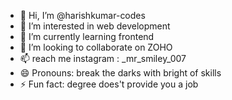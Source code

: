 - 👋 Hi, I’m @harishkumar-codes
- 👀 I’m interested in web development
- 🌱 I’m currently learning frontend
- 💞️ I’m looking to collaborate on ZOHO
- 📫 reach me instagram : _mr_smiley_007
- 😄 Pronouns: break the darks with bright of skills
- ⚡ Fun fact: degree does't provide you a job

<!---
harishkumar-codes/harishkumar-codes is a ✨ special ✨ repository because its `README.md` (this file) appears on your GitHub profile.
You can click the Preview link to take a look at your changes.
--->
